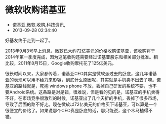 # 微软收购诺基亚
- 诺基亚,微软,收购,科技资讯,
- 2013-09-28 02:34:40

<p>好基友终于走到一起了。</p>
<p>2013年9月3号早上消息，微软已大约72亿美元的价格收购诺基亚，该收购将于2014年第一季度完成，因为这笔收购还需要经过诺基亚股东和相关部分批准。相比较，2011年8月15日，Google收购摩托花了125亿美元。</p>
<p>很长时间以来，大家都传着，诺基亚CEO其实是微软派过去的卧底，这几年诺基亚的表现可以用不给力来形容，到底什么原因呢，其实就是手机卖不出去了嘛。诺基亚的路线就是，死抱 windows phone 不放，丢掉自己研发的系统不要，也不要Android系统。这条路是对是错，很难说，但是看的见的是，诺基亚的手机卖得不好。在市场竞争很激烈的时候，诺基亚出了几个夭折的手机，丢掉了很多市场，导致了后面的路不好走。现在微软以72亿美元的价格买下诺基亚，可以算是一个很便宜的价格了。如果说那个CEO真是卧底的话，那只能说，这个木马植得不错。</p>
